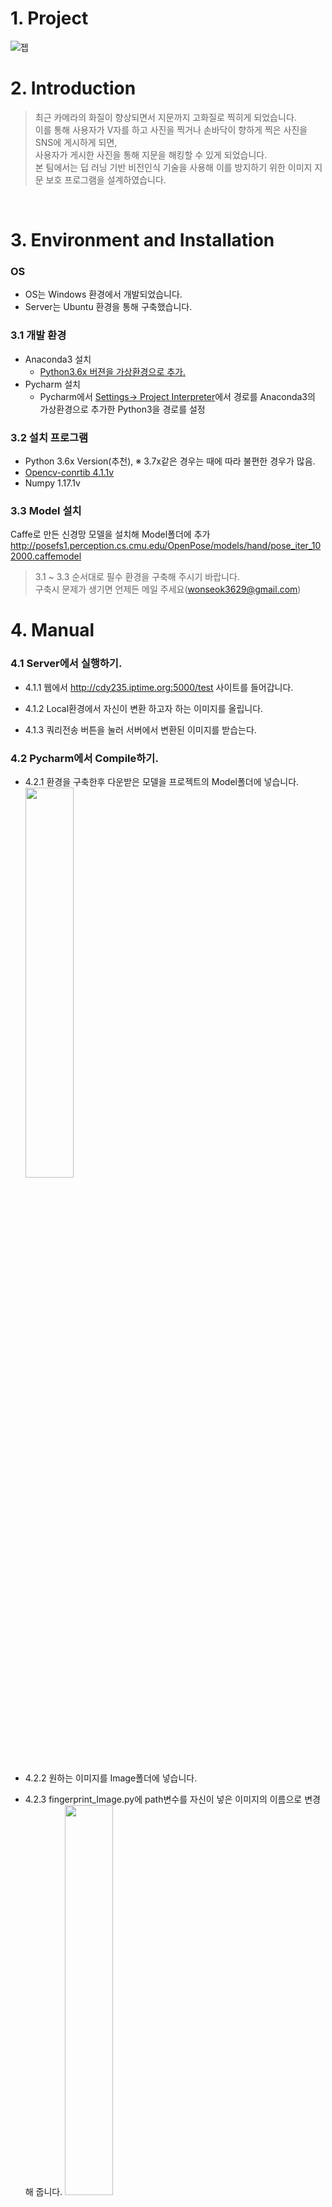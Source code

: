 # 1. Project
![젭](https://user-images.githubusercontent.com/50629716/65788145-6907b400-e195-11e9-913f-74caf29c40a7.PNG)
</br>

# 2. Introduction
> 최근 카메라의 화질이 향상되면서 지문까지 고화질로 찍히게 되었습니다.</br>
> 이를 통해 사용자가 V자를 하고 사진을 찍거나 손바닥이 향하게 찍은 사진을 SNS에 게시하게 되면,</br> 
> 사용자가 게시한 사진을 통해 지문을 해킹할 수 있게 되었습니다.</br>
> 본 팀에서는 딥 러닝 기반 비전인식 기술을 사용해 이를 방지하기 위한 이미지 지문 보호 프로그램을 설계하였습니다.
</br>


# 3. Environment and Installation
### OS
* OS는 Windows 환경에서 개발되었습니다.
* Server는 Ubuntu 환경을 통해 구축했습니다.

### 3.1 개발 환경
* Anaconda3 설치  
  * <a href ="http://blog.naver.com/PostView.nhn?blogId=baek2sm&logNo=221378601592&categoryNo=0&parentCategoryNo=0&viewDate=&currentPage=1&postListTopCurrentPage=1&from=postView">Python3.6x 버젼을 가상환경으로 추가.</a>
* Pycharm 설치
  * Pycharm에서 <a href="https://user-images.githubusercontent.com/50629716/65853370-3bd52480-e394-11e9-9d83-050eef6cd25a.PNG">Settings-> Project Interpreter</a>에서 경로를 Anaconda3의 가상환경으로 추가한 Python3을  경로를 설정
  
### 3.2 설치 프로그램
* Python 3.6x Version(추천), ※ 3.7x같은 경우는 때에 따라 불편한 경우가 많음.
* <a href="https://dejavuqa.tistory.com/228">Opencv-conrtib 4.1.1v</a>
* Numpy 1.17.1v

### 3.3 Model 설치
Caffe로 만든 신경망 모델을 설치해 Model폴더에 추가</br>
http://posefs1.perception.cs.cmu.edu/OpenPose/models/hand/pose_iter_102000.caffemodel
</br>

> 3.1 ~ 3.3 순서대로 필수 환경을 구축해 주시기 바랍니다.<br>
> 구축시 문제가 생기면 언제든 메일 주세요(wonseok3629@gmail.com)

# 4. Manual
 ### 4.1 Server에서 실행하기.
* 4.1.1 웹에서 http://cdy235.iptime.org:5000/test 사이트를 들어갑니다. 

* 4.1.2 Local환경에서 자신이 변환 하고자 하는 이미지를 올립니다.<br>

* 4.1.3 쿼리전송 버튼을 눌러 서버에서 변환된 이미지를 받습는다.<br>

 ### 4.2 Pycharm에서 Compile하기.
* 4.2.1 환경을 구축한후 다운받은 모델을 프로젝트의 Model폴더에 넣습니다.<br>
<img src="https://user-images.githubusercontent.com/50629716/65876724-e2391e00-e3c4-11e9-8e89-1c75c537fdd3.PNG" width="40%"></img></br>

* 4.2.2 원하는 이미지를 Image폴더에 넣습니다.<br>

* 4.2.3 fingerprint_Image.py에 path변수를 자신이 넣은 이미지의 이름으로 변경해 줍니다.
<img src="https://user-images.githubusercontent.com/50629716/65876971-87ec8d00-e3c5-11e9-8309-28f59e09b637.PNG" width="40%"></img></br>

* 4.2.4 Compile 합니다.
 


# 5. How to make this System
## 5.1 Download Model and weights
> 본 기법은 손의 마디를 인식하는 Open CV 기법입니다.</br>
> 손가락의 마디를 인식하여 사용자의 손가락 구부림 정도, 취하고 있는 자세 등을 list에 담습니다.</br>
> list에 담긴 번호와 이미지를 매칭합니다.</br>
## 5.2 apply the model
> 손 끝마디와 두번째 마디 간격에 맞게 원의 크기를 정해줍니다.</br>
> 타원을 손에 맞춰서 기울여주기 위해서 적정 각도를 찾습니다.</br>
<img src="https://user-images.githubusercontent.com/50629716/65854563-f4e92e00-e397-11e9-8310-2cc8085899db.PNG" width="40%"></img>
## 5.3 Draw ellipses in fingers
> Draw ellipses를 통해 그려진 타원에 검은색을 채워줍니다.</br>
## 5.4 XOR the Original image with black
> 원본이미지와 검은색으로 채워진 이미지를 XOR연산을 통해</br>
> 처리하여 손가락의 지문이 있는 부분만 취합니다..</br>
<img src="https://user-images.githubusercontent.com/50629716/65855168-7b523f80-e399-11e9-9982-1a6ecdba1fd9.PNG" width="40%"></img>
## 5.5 Median Blur
> 2-4에서 처리한 이미지에 median blur를 적용합니다.</br>
## 5.6 Synthesis original and blur images
> 블러처리한 이미지와 원본이미지를 합칩니다.</br>
</br>

# 6. Result
> 사진이나 동영상에 찍힌 손가락의 지문 부분만 Blur 처리하는 데 성공하였습니다.</br>
<img src="https://user-images.githubusercontent.com/50629716/65875074-abadd400-e3c1-11e9-844f-a7508da791d4.PNG" width="70%"></img>
</br>

# 7. References
* <a href="https://answers.opencv.org/question/105994/blurred-mask-on-image/">Image bitmapping</a>
* <a href="https://www.learnopencv.com/hand-keypoint-detection-using-deep-learning-and-opencv/">Hand Landmark</a>
* <a href="https://webnautes.tistory.com/1255">Image Blur</a>
</br>

# 8. Inquiry
Email : wonseok3629@gmail.com로 문의해 주시거나 Issue를 달아주시면 감사하겠습니다.
</br>



